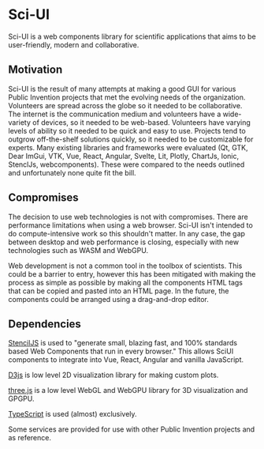 # Sci-UI

Sci-UI is a web components library for scientific applications that aims to be user-friendly, modern and collaborative.

## Motivation

Sci-UI is the result of many attempts at making a good GUI for various Public Invention projects that met the evolving needs of the organization. Volunteers are spread across the globe so it needed to be collaborative. The internet is the communication medium and volunteers have a wide-variety of devices, so it needed to be web-based. Volunteers have varying levels of ability so it needed to be quick and easy to use. Projects tend to outgrow off-the-shelf solutions quickly, so it needed to be customizable for experts. Many existing libraries and frameworks were evaluated (Qt, GTK, Dear ImGui, VTK, Vue, React, Angular, Svelte, Lit, Plotly, ChartJs, Ionic, StenclJs, webcomponents). These were compared to the needs outlined and unfortunately none quite fit the bill.

## Compromises

The decision to use web technologies is not with compromises. There are performance limitations when using a web browser. Sci-UI isn't intended to do compute-intensive work so this shouldn't matter. In any case, the gap between desktop and web performance is closing, especially with new technologies such as WASM and WebGPU.

Web development is not a common tool in the toolbox of scientists. This could be a barrier to entry, however this has been mitigated with making the process as simple as possible by making all the components HTML tags that can be copied and pasted into an HTML page. In the future, the components could be arranged using a drag-and-drop editor.

## Dependencies

[StencilJS](https://stenciljs.com/) is used to "generate small, blazing fast, and 100% standards based Web Components that run in every browser." This allows SciUI components to integrate into Vue, React, Angular and vanilla JavaScript.

[D3js](https://d3js.org/) is low level 2D visualization library for making custom plots.

[three.js](https://threejs.org/) is a low level WebGL and WebGPU library for 3D visualization and GPGPU.

[TypeScript](https://www.typescriptlang.org/) is used (almost) exclusively.

Some services are provided for use with other Public Invention projects and as reference.
